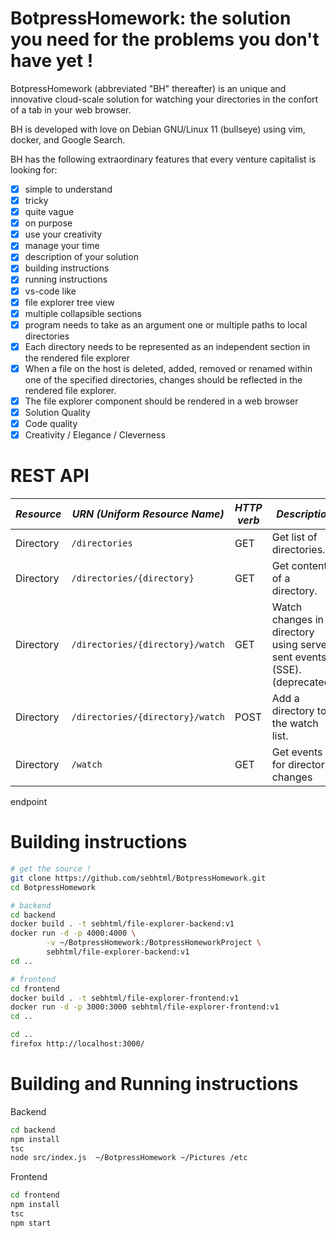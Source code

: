 # BotpressHomework: the solution you need for the problems you don't have yet !

BotpressHomework (abbreviated "BH" thereafter) is an unique and innovative cloud-scale solution
for watching your directories in the confort of a tab in your web browser.

BH is developed with love on Debian GNU/Linux 11 (bullseye) using vim, docker, and Google Search.

BH has the following extraordinary features that every venture capitalist is looking for:
- [x] simple to understand
- [x] tricky
- [x] quite vague
- [x] on purpose
- [x] use your creativity
- [x] manage your time
- [x] description of your solution
- [x] building instructions
- [x] running instructions
- [x] vs-code like
- [x] file explorer tree view
- [x] multiple collapsible sections
- [x] program needs to take as an argument one or multiple paths to local directories
- [x] Each directory needs to be represented as an independent section in the rendered file explorer
- [x] When a file on the host is deleted, added, removed or renamed within one of the specified directories, changes should be reflected in the rendered file explorer.
- [x] The file explorer component should be rendered in a web browser
- [x] Solution Quality
- [x] Code quality
- [x] Creativity / Elegance / Cleverness

# REST API

| *Resource* | *URN (Uniform Resource Name)* | *HTTP verb* | *Description* |
| --- | --- | --- | --- |
| Directory | `/directories` | GET | Get list of directories. |
| Directory | `/directories/{directory}` | GET | Get content of a directory. |
| Directory | `/directories/{directory}/watch` | GET | Watch changes in a directory using server sent events (SSE). (deprecated!) |
| Directory | `/directories/{directory}/watch` | POST | Add a directory to the watch list. |
| Directory | `/watch`             | GET  | Get events for directory changes |

endpoint
# Building instructions

```bash
# get the source !
git clone https://github.com/sebhtml/BotpressHomework.git
cd BotpressHomework

# backend
cd backend
docker build . -t sebhtml/file-explorer-backend:v1
docker run -d -p 4000:4000 \
        -v ~/BotpressHomework:/BotpressHomeworkProject \
        sebhtml/file-explorer-backend:v1
cd ..

# frontend
cd frontend
docker build . -t sebhtml/file-explorer-frontend:v1
docker run -d -p 3000:3000 sebhtml/file-explorer-frontend:v1
cd ..

cd ..
firefox http://localhost:3000/
```

# Building and Running instructions

Backend

```bash
cd backend
npm install
tsc
node src/index.js  ~/BotpressHomework ~/Pictures /etc
```

Frontend

```bash
cd frontend
npm install
tsc
npm start
```

